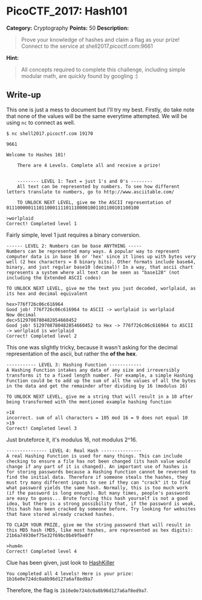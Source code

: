 # PicoCTF_2017: Hash101

**Category:** Cryptography
**Points:** 50
**Description:**

>Prove your knowledge of hashes and claim a flag as your prize! Connect to the service at shell2017.picoctf.com:9661

**Hint:**

>All concepts required to complete this challenge, including simple modular math, are quickly found by googling :)

## Write-up
This one is just a mess to document but I'll try my best. Firstly, do take note that none of the values will be the same everytime attempted. We will be using `nc` to connect as well.

    $ nc shell2017.picoctf.com 19170

	9661

    Welcome to Hashes 101!

	    There are 4 Levels. Complete all and receive a prize!


	    -------- LEVEL 1: Text = just 1's and 0's --------
	    All text can be represented by numbers. To see how different letters translate to numbers, go to http://www.asciitable.com/

	    TO UNLOCK NEXT LEVEL, give me the ASCII representation of 0111000001110110001111011100001001101100101100100

>

    >worlplaid
    Correct! Completed level 1

Fairly simple, level 1 just requires a binary conversion.

    ------ LEVEL 2: Numbers can be base ANYTHING -----
    Numbers can be represented many ways. A popular way to represent computer data is in base 16 or 'hex' since it lines up with bytes very well (2 hex characters = 8 binary bits). Other formats include base64, binary, and just regular base10 (decimal)! In a way, that ascii chart represents a system where all text can be seen as "base128" (not including the Extended ASCII codes)

    TO UNLOCK NEXT LEVEL, give me the text you just decoded, worlplaid, as its hex and decimal equivalent

    hex>776f726c06c616964
    Good job! 776f726c06c616964 to ASCII -> worlplaid is worlplaid
    Now decimal
    dec>5129708780482854660452
    Good job! 5129708780482854660452 to Hex -> 776f726c06c616964 to ASCII -> worlplaid is worlplaid
    Correct! Completed level 2

This one was slightly tricky, because it wasn't asking for the decimal representation of the ascii, but rather the **of the hex**.

    ----------- LEVEL 3: Hashing Function ------------
    A Hashing Function intakes any data of any size and irreversibly transforms it to a fixed length number. For example, a simple Hashing Function could be to add up the sum of all the values of all the bytes in the data and get the remainder after dividing by 16 (modulus 16)

    TO UNLOCK NEXT LEVEL, give me a string that will result in a 10 after being transformed with the mentioned example hashing function

    >18
    incorrect. sum of all characters = 105 mod 16 = 9 does not equal 10
    >19
    Correct! Completed level 3

Just bruteforce it, it's modulus 16, not modulus 2^16.

    --------------- LEVEL 4: Real Hash ---------------
    A real Hashing Function is used for many things. This can include checking to ensure a file has not been changed (its hash value would change if any part of it is changed). An important use of hashes is for storing passwords because a Hashing Function cannot be reversed to find the initial data. Therefore if someone steals the hashes, they must try many different inputs to see if they can "crack" it to find what password yields the same hash. Normally, this is too much work (if the password is long enough). But many times, people's passwords are easy to guess... Brute forcing this hash yourself is not a good idea, but there is a strong possibility that, if the password is weak, this hash has been cracked by someone before. Try looking for websites that have stored already cracked hashes.

    TO CLAIM YOUR PRIZE, give me the string password that will result in this MD5 hash (MD5, like most hashes, are represented as hex digits):
    21b6a74930ef75e32f69bc0b49fbe8ff

    >hum4n
    Correct! Completed level 4

Clue has been given, just look to [HashKiller](https://hashkiller.co.uk/md5-decrypter.aspx)

    You completed all 4 levels! Here is your prize: 1b16e0e724dc0a8b96d127a6af8ed9a7

Therefore, the flag is `1b16e0e724dc0a8b96d127a6af8ed9a7`.
<!--stackedit_data:
eyJoaXN0b3J5IjpbLTIwMjY2ODQ2OTEsNzg2ODcyMDg4LDE4OT
c2NzcxMTIsLTUyMjIzODkyNCwxMDAwODI0MTkzLC02MDY3MTM0
NjksMTU1NDc4MzYxOV19
-->